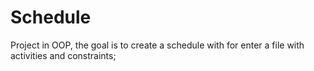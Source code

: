 # Schedule
Project in OOP, the goal is to create a schedule with for enter a file with activities and constraints;

